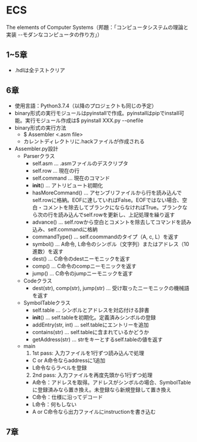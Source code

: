 # ECS
The elements of Computer Systems（邦題：「コンピュータシステムの理論と実装 --モダンなコンピュータの作り方」）

## 1~5章
* .hdlは全テストクリア

## 6章
* 使用言語：Python3.7.4（以降のプロジェクトも同じの予定）
* binary形式の実行モジュールはpyinstallで作成。pyinstallはpipでinstall可能。実行モジュール作成は$ pyinstall XXX.py --onefile
* binary形式の実行方法
  * $ Assembler <.asm file>
  *  カレントディレクトリに.hackファイルが作成される
* Assembler.py設計
  * Parserクラス
    - self.asm ... .asmファイルのデスクリプタ
    - self.row ... 現在の行
    - self.command ... 現在のコマンド
    - __init__() ... アトリビュート初期化
    - hasMoreCommand() ... アセンブリファイルから行を読み込んでself.rowに格納。EOFに達していればFalse。EOFではない場合、空白・コメントを除去してブランクにならなければTrue。ブランクなら次の行を読み込んでself.rowを更新し、上記処理を繰り返す
    - advance() ... self.rowから空白とコメントを除去してコマンドを読み込み、self.commandに格納
    - commandType() ... self.coommandのタイプ（A, c, L）を返す
    - symbol() ... A命令, L命令のシンボル（文字列）またはアドレス（10進数）を返す
    - dest() ... C命令のdestニーモニックを返す
    - comp() ... C命令のcompニーモニックを返す
    - jump() ... C命令のjumpニーモニックを返す
  * Codeクラス
    * dest(str), comp(str), jump(str) ... 受け取ったニーモニックの機械語を返す
  * SymbolTableクラス
    * self.table ... シンボルとアドレスを対応付ける辞書
    * __init__() ... self.tableを初期化。定義済みシンボルの登録
    * addEntry(str, int) ... self.tableにエントリーを追加
    * contains(str) ... self.tableに含まれているかどうか
    * getAddress(str) ... strをキーとするself.tableの値を返す
  * main
    1. 1st pass: 入力ファイルを1行ずつ読み込んで処理
      * C or A命令ならaddressに1追加
      * L命令ならラベルを登録
    2. 2nd pass: 入力ファイルを再度先頭から1行ずつ処理
      * A命令：アドレスを取得。アドレスがシンボルの場合、SymbolTableに登録済みなら置き換え。未登録なら新規登録して置き換え
      * C命令：仕様に沿ってデコード
      * L命令：何もしない
      * A or C命令なら出力ファイルにinstructionを書き込む

## 7章

